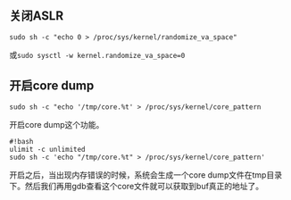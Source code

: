 ## 关闭ASLR

`sudo sh -c "echo 0 > /proc/sys/kernel/randomize_va_space"`

或`sudo sysctl -w kernel.randomize_va_space=0`

## 开启core dump

`sudo sh -c "echo '/tmp/core.%t' > /proc/sys/kernel/core_pattern`

开启core dump这个功能。

```shell
#!bash
ulimit -c unlimited
sudo sh -c 'echo "/tmp/core.%t" > /proc/sys/kernel/core_pattern'
```

开启之后，当出现内存错误的时候，系统会生成一个core dump文件在tmp目录下。然后我们再用gdb查看这个core文件就可以获取到buf真正的地址了。